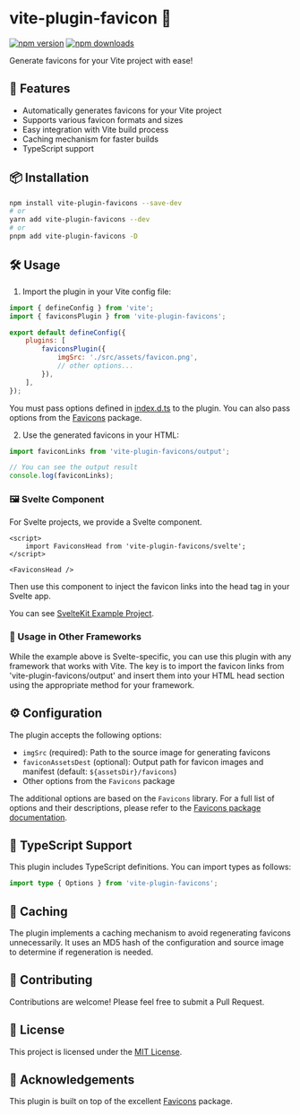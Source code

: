 # vite-plugin-favicon 🎨

[![npm version](https://img.shields.io/npm/v/vite-plugin-favicons?color=yellow)](https://npmjs.com/package/vite-plugin-favicons)
[![npm downloads](https://img.shields.io/npm/dm/vite-plugin-favicons?color=yellow)](https://npmjs.com/package/vite-plugin-favicons)

Generate favicons for your Vite project with ease!

## 🚀 Features

- Automatically generates favicons for your Vite project
- Supports various favicon formats and sizes
- Easy integration with Vite build process
- Caching mechanism for faster builds
- TypeScript support

## 📦 Installation

```bash
npm install vite-plugin-favicons --save-dev
# or
yarn add vite-plugin-favicons --dev
# or
pnpm add vite-plugin-favicons -D
```

## 🛠️ Usage

1. Import the plugin in your Vite config file:

```javascript
import { defineConfig } from 'vite';
import { faviconsPlugin } from 'vite-plugin-favicons';

export default defineConfig({
	plugins: [
		faviconsPlugin({
			imgSrc: './src/assets/favicon.png',
			// other options...
		}),
	],
});
```

You must pass options defined in [index.d.ts](./src/index.d.ts) to the plugin.
You can also pass options from the [Favicons](https://www.npmjs.com/package/favicons) package.

2. Use the generated favicons in your HTML:

```javascript
import faviconLinks from 'vite-plugin-favicons/output';

// You can see the output result
console.log(faviconLinks);
```

### 🖼️ Svelte Component

For Svelte projects, we provide a Svelte component.

```svelte
<script>
	import FaviconsHead from 'vite-plugin-favicons/svelte';
</script>

<FaviconsHead />
```

Then use this component to inject the favicon links into the head tag in your Svelte app.

You can see [SvelteKit Example Project](./example/).

### 🔄 Usage in Other Frameworks

While the example above is Svelte-specific, you can use this plugin with any framework that works with Vite. The key is to import the favicon links from 'vite-plugin-favicons/output' and insert them into your HTML head section using the appropriate method for your framework.

## ⚙️ Configuration

The plugin accepts the following options:

- `imgSrc` (required): Path to the source image for generating favicons
- `faviconAssetsDest` (optional): Output path for favicon images and manifest (default: `${assetsDir}/favicons`)
- Other options from the `Favicons` package

The additional options are based on the `Favicons` library. For a full list of options and their descriptions, please refer to the [Favicons package documentation](https://www.npmjs.com/package/favicons).

## 🧩 TypeScript Support

This plugin includes TypeScript definitions. You can import types as follows:

```typescript
import type { Options } from 'vite-plugin-favicons';
```

## 🔄 Caching

The plugin implements a caching mechanism to avoid regenerating favicons unnecessarily. It uses an MD5 hash of the configuration and source image to determine if regeneration is needed.

## 🤝 Contributing

Contributions are welcome! Please feel free to submit a Pull Request.

## 📄 License

This project is licensed under the [MIT License](LICENSE).

## 🙏 Acknowledgements

This plugin is built on top of the excellent [Favicons](https://www.npmjs.com/package/favicons) package.
